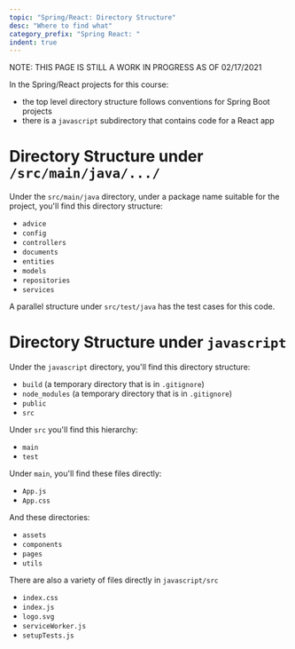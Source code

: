 ```yaml
---
topic: "Spring/React: Directory Structure"
desc: "Where to find what"
category_prefix: "Spring React: "
indent: true
---
```


NOTE: THIS PAGE IS STILL A WORK IN PROGRESS AS OF 02/17/2021

In the Spring/React projects for this course:

* the top level directory structure follows conventions for Spring Boot projects
* there is a `javascript` subdirectory that contains code for a React app

# Directory Structure under `/src/main/java/.../`

Under the `src/main/java` directory, under a package name suitable for the project, you'll find this directory structure:

* `advice`
* `config`
* `controllers`
* `documents`
* `entities`
* `models`
* `repositories`
* `services`

A parallel structure under `src/test/java` has the test cases for this code.

# Directory Structure under `javascript`

Under the `javascript` directory, you'll find this directory structure:

* `build` (a temporary directory that is in `.gitignore`)
* `node_modules` (a temporary directory that is in `.gitignore`)
* `public` 
* `src`

Under `src` you'll find this hierarchy:

* `main`
* `test`

Under `main`, you'll find these files directly:

* `App.js`
* `App.css`

And these directories:

* `assets`
* `components`
* `pages`
* `utils`

There are also a variety of files directly in `javascript/src`

* `index.css`
* `index.js`
* `logo.svg`
* `serviceWorker.js`
* `setupTests.js`





